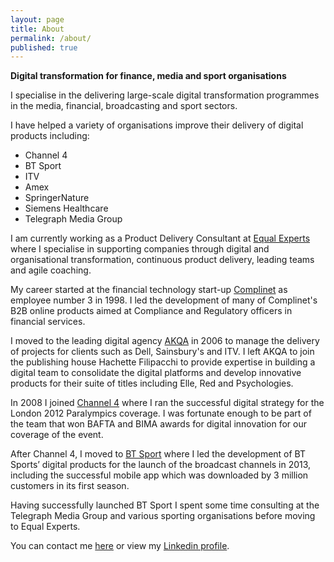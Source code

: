 ```yaml
---
layout: page
title: About
permalink: /about/
published: true
---
```


__Digital transformation for finance, media and sport organisations__

I specialise in the delivering large-scale digital transformation programmes in the media, financial, broadcasting and sport sectors.

I have helped a variety of organisations improve their delivery of digital products including:

  * Channel 4
  * BT Sport
  * ITV
  * Amex
  * SpringerNature
  * Siemens Healthcare
  * Telegraph Media Group

I am currently working as a Product Delivery Consultant at [Equal Experts](http://www.equalexperts.com) where I specialise in  supporting companies through digital and organisational transformation, continuous product delivery, leading teams and agile coaching.

My career started at the financial technology start-up [Complinet](https://www.crunchbase.com/organization/complinet) as employee number 3 in 1998. I led the development of many of Complinet's B2B online products aimed at Compliance and Regulatory officers in financial services. 

I moved to the leading digital agency [AKQA](http://www.akqa.com) in 2006 to manage the delivery of projects for clients such as Dell, Sainsbury's and ITV. I left AKQA to join the publishing house Hachette Filipacchi to provide expertise in building a digital team to consolidate the digital platforms and develop innovative products for their suite of titles including Elle, Red and Psychologies.

In 2008 I joined [Channel 4](http://www.channel4.com/paralympics) where I ran the successful digital strategy for the London 2012 Paralympics coverage. I was fortunate enough to be part of the team that won BAFTA and BIMA awards for digital innovation for our coverage of the event.

After Channel 4, I moved to [BT Sport](http://http://www.btsport.com) where I led the development of BT Sports’ digital products for the launch of the broadcast channels in 2013, including the successful mobile app which was downloaded by 3 million customers in its first season. 

Having successfully launched BT Sport I spent some time consulting at the Telegraph Media Group and various sporting organisations before moving to Equal Experts.

You can contact me [here](/link) or view my [Linkedin profile](http://uk.linkedin.com/in/pauldedwards).
